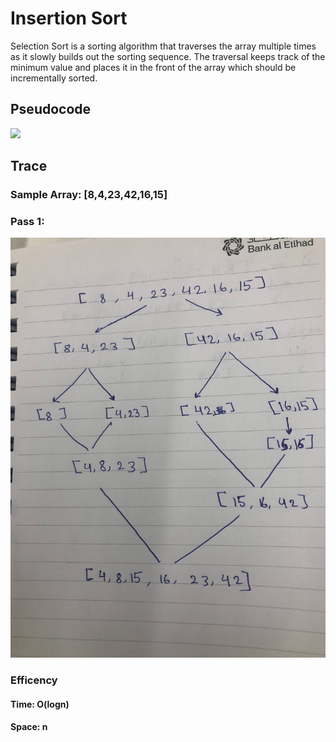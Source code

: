 # Insertion Sort 

Selection Sort is a sorting algorithm that traverses the array multiple times as it slowly builds out the sorting sequence. The traversal keeps track of the minimum value and places it in the front of the array which should be incrementally sorted.

## Pseudocode

![](Pseudocode.PNG)

## Trace

### Sample Array: [8,4,23,42,16,15]

### Pass 1:

![](pass.jpg)


### Efficency

#### Time: O(logn)

#### Space: n








 



